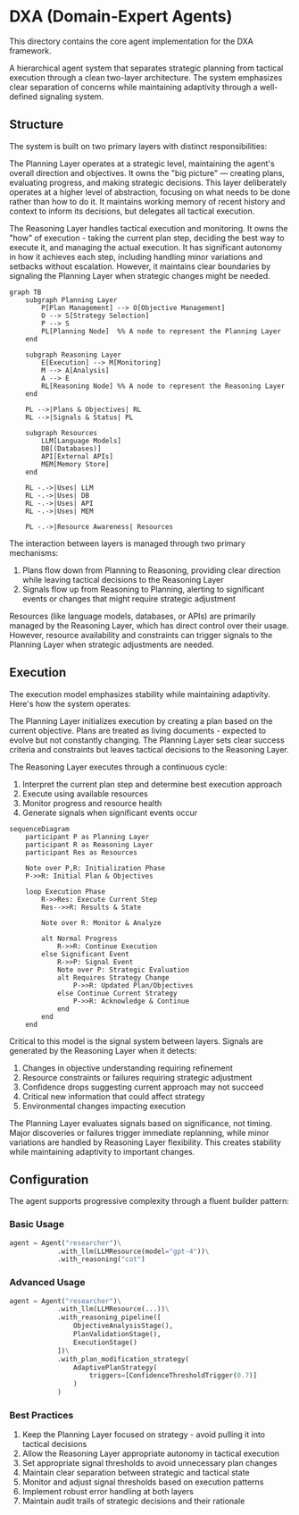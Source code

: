 # DXA (Domain-Expert Agents)

This directory contains the core agent implementation for the DXA framework.

A hierarchical agent system that separates strategic planning from
tactical execution through a clean two-layer architecture. The
system emphasizes clear separation of concerns while maintaining
adaptivity through a well-defined signaling system.

## Structure

The system is built on two primary layers with distinct responsibilities:

The Planning Layer operates at a strategic level, maintaining the
agent's overall direction and objectives. It owns the "big picture"
— creating plans, evaluating progress, and making strategic decisions.
This layer deliberately operates at a higher level of abstraction,
focusing on what needs to be done rather than how to do it. It
maintains working memory of recent history and context to inform
its decisions, but delegates all tactical execution.

The Reasoning Layer handles tactical execution and monitoring. It
owns the "how" of execution - taking the current plan step, deciding
the best way to execute it, and managing the actual execution. It
has significant autonomy in how it achieves each step, including
handling minor variations and setbacks without escalation. However,
it maintains clear boundaries by signaling the Planning Layer when
strategic changes might be needed.

```mermaid
graph TB
    subgraph Planning Layer
        P[Plan Management] --> O[Objective Management]
        O --> S[Strategy Selection]
        P --> S
        PL[Planning Node]  %% A node to represent the Planning Layer
    end
    
    subgraph Reasoning Layer
        E[Execution] --> M[Monitoring]
        M --> A[Analysis]
        A --> E
        RL[Reasoning Node] %% A node to represent the Reasoning Layer
    end
    
    PL -->|Plans & Objectives| RL
    RL -->|Signals & Status| PL
    
    subgraph Resources
        LLM[Language Models]
        DB[(Databases)]
        API[External APIs]
        MEM[Memory Store]
    end
    
    RL -.->|Uses| LLM
    RL -.->|Uses| DB
    RL -.->|Uses| API
    RL -.->|Uses| MEM
    
    PL -.->|Resource Awareness| Resources
```

The interaction between layers is managed through two primary mechanisms:

1. Plans flow down from Planning to Reasoning, providing clear
direction while leaving tactical decisions to the Reasoning Layer
2. Signals flow up from Reasoning to Planning, alerting to significant
events or changes that might require strategic adjustment

Resources (like language models, databases, or APIs) are primarily
managed by the Reasoning Layer, which has direct control over their
usage. However, resource availability and constraints can trigger
signals to the Planning Layer when strategic adjustments are needed.

## Execution

The execution model emphasizes stability while maintaining adaptivity.
Here's how the system operates:

The Planning Layer initializes execution by creating a plan based
on the current objective. Plans are treated as living documents -
expected to evolve but not constantly changing. The Planning Layer
sets clear success criteria and constraints but leaves tactical
decisions to the Reasoning Layer.

The Reasoning Layer executes through a continuous cycle:

1. Interpret the current plan step and determine best execution approach
2. Execute using available resources
3. Monitor progress and resource health
4. Generate signals when significant events occur

```mermaid
sequenceDiagram
    participant P as Planning Layer
    participant R as Reasoning Layer
    participant Res as Resources

    Note over P,R: Initialization Phase
    P->>R: Initial Plan & Objectives
    
    loop Execution Phase
        R->>Res: Execute Current Step
        Res-->>R: Results & State
        
        Note over R: Monitor & Analyze
        
        alt Normal Progress
            R->>R: Continue Execution
        else Significant Event
            R->>P: Signal Event
            Note over P: Strategic Evaluation
            alt Requires Strategy Change
                P->>R: Updated Plan/Objectives
            else Continue Current Strategy
                P->>R: Acknowledge & Continue
            end
        end
    end

```

Critical to this model is the signal system between layers. Signals
are generated by the Reasoning Layer when it detects:

1. Changes in objective understanding requiring refinement
2. Resource constraints or failures requiring strategic adjustment
3. Confidence drops suggesting current approach may not succeed
4. Critical new information that could affect strategy
5. Environmental changes impacting execution

The Planning Layer evaluates signals based on significance, not
timing. Major discoveries or failures trigger immediate replanning,
while minor variations are handled by Reasoning Layer flexibility.
This creates stability while maintaining adaptivity to important
changes.

## Configuration

The agent supports progressive complexity through a fluent builder pattern:

### Basic Usage

```python
agent = Agent("researcher")\
            .with_llm(LLMResource(model="gpt-4"))\
            .with_reasoning("cot")
```

### Advanced Usage

```python
agent = Agent("researcher")\
            .with_llm(LLMResource(...))\
            .with_reasoning_pipeline([
                ObjectiveAnalysisStage(),
                PlanValidationStage(),
                ExecutionStage()
            ])\
            .with_plan_modification_strategy(
                AdaptivePlanStrategy(
                    triggers=[ConfidenceThresholdTrigger(0.7)]
                )
            )
```

### Best Practices

1. Keep the Planning Layer focused on strategy - avoid pulling it into tactical decisions
2. Allow the Reasoning Layer appropriate autonomy in tactical execution
3. Set appropriate signal thresholds to avoid unnecessary plan changes
4. Maintain clear separation between strategic and tactical state
5. Monitor and adjust signal thresholds based on execution patterns
6. Implement robust error handling at both layers
7. Maintain audit trails of strategic decisions and their rationale
